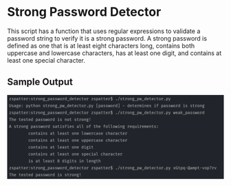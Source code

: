 # Strong Password Detector

This script has a function that uses regular expressions to validate a password string to verify it is a strong password. A strong password is defined as one that is at least eight characters long, contains both uppercase and lowercase characters, has at least one digit, and contains at least one special character.

## Sample Output
<p align=center>
  <img src=./sample_output.png alt=sample console output>
</p>
